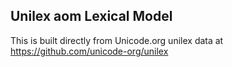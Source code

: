 Unilex aom Lexical Model
----------------------

This is built directly from Unicode.org unilex data at
https://github.com/unicode-org/unilex
